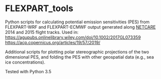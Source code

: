 # FLEXPART_tools
Python scripts for calculating potential emission sensitivities (PES) from FLEXPART-WRF and FLEXPART-ECMWF output generated along [NETCARE](https://www.atmos-chem-phys.net/special_issue835.html) 2014 and 2015 flight tracks.
Used in:
  https://agupubs.onlinelibrary.wiley.com/doi/10.1002/2017GL073359
  https://acp.copernicus.org/articles/19/57/2019/

Additional scripts for plotting polar stereographic projections of the two dimensional PES, and folding the PES with other geospatial data (e.g., sea ice concentrations).

Tested with Python 3.5
